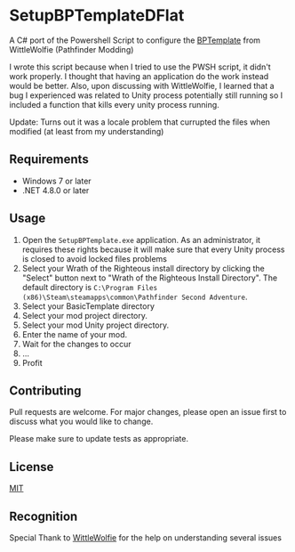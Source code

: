 
# SetupBPTemplateDFlat

A C# port of the Powershell Script to configure the [BPTemplate](https://github.com/WittleWolfie/BPCoreTemplate) from WittleWolfie (Pathfinder Modding)

I wrote this script because when I tried to use the PWSH script, it didn't work properly. I thought that having an application do the work instead would be better.
Also, upon discussing with WittleWolfie, I learned that a bug I experienced was related to Unity process potentially still running so I included a function that kills every unity process running.

Update: Turns out it was a locale problem that currupted the files when modified (at least from my understanding)

## Requirements

- Windows 7 or later
- .NET 4.8.0 or later

## Usage

1. Open the `SetupBPTemplate.exe` application. As an administrator, it requires these rights because it will make sure that every Unity process is closed to avoid locked files problems
3. Select your Wrath of the Righteous install directory by clicking the "Select" button next to "Wrath of the Righteous Install Directory". The default directory is `C:\Program Files (x86)\Steam\steamapps\common\Pathfinder Second Adventure`.
4. Select your BasicTemplate directory 
5. Select your mod project directory.
5. Select your mod Unity project directory.
6. Enter the name of your mod.
7. Wait for the changes to occur
8. ...
9. Profit

## Contributing

Pull requests are welcome. For major changes, please open an issue first to discuss what you would like to change.

Please make sure to update tests as appropriate.

## License

[MIT](https://choosealicense.com/licenses/mit/)

## Recognition

Special Thank to [WittleWolfie](https://github.com/WittleWolfie) for the help on understanding several issues
